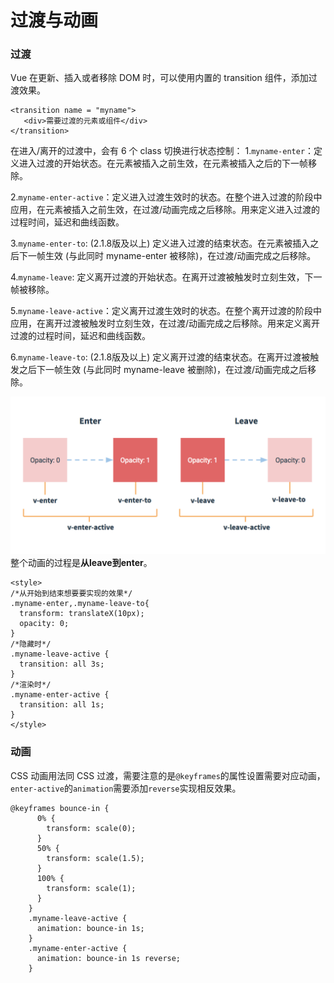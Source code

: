 过渡与动画
===================
###  过渡
Vue 在更新、插入或者移除 DOM 时，可以使用内置的 transition 组件，添加过渡效果。

    <transition name = "myname">
       <div>需要过渡的元素或组件</div>
    </transition>
在进入/离开的过渡中，会有 6 个 class 切换进行状态控制：
1.`myname-enter`：定义进入过渡的开始状态。在元素被插入之前生效，在元素被插入之后的下一帧移除。

2.`myname-enter-active`：定义进入过渡生效时的状态。在整个进入过渡的阶段中应用，在元素被插入之前生效，在过渡/动画完成之后移除。用来定义进入过渡的过程时间，延迟和曲线函数。

3.`myname-enter-to`: (2.1.8版及以上) 定义进入过渡的结束状态。在元素被插入之后下一帧生效 (与此同时 myname-enter 被移除)，在过渡/动画完成之后移除。

4.`myname-leave`: 定义离开过渡的开始状态。在离开过渡被触发时立刻生效，下一帧被移除。

5.`myname-leave-active`：定义离开过渡生效时的状态。在整个离开过渡的阶段中应用，在离开过渡被触发时立刻生效，在过渡/动画完成之后移除。用来定义离开过渡的过程时间，延迟和曲线函数。

6.`myname-leave-to`: (2.1.8版及以上) 定义离开过渡的结束状态。在离开过渡被触发之后下一帧生效 (与此同时 myname-leave 被删除)，在过渡/动画完成之后移除。

![](./相关文件/13.1.png)
整个动画的过程是**从leave到enter**。

    <style>
    /*从开始到结束想要要实现的效果*/
    .myname-enter,.myname-leave-to{
      transform: translateX(10px);
      opacity: 0;
    }
    /*隐藏时*/
    .myname-leave-active {
      transition: all 3s;
    }
    /*渲染时*/
    .myname-enter-active {
      transition: all 1s;
    }
    </style>
###  动画
CSS 动画用法同 CSS 过渡，需要注意的是`@keyframes`的属性设置需要对应动画，`enter-active`的`animation`需要添加`reverse`实现相反效果。

```
@keyframes bounce-in {
      0% {
        transform: scale(0);
      }
      50% {
        transform: scale(1.5);
      }
      100% {
        transform: scale(1);
      }
    }
    .myname-leave-active {
      animation: bounce-in 1s;
    }
    .myname-enter-active {
      animation: bounce-in 1s reverse;
    }
```